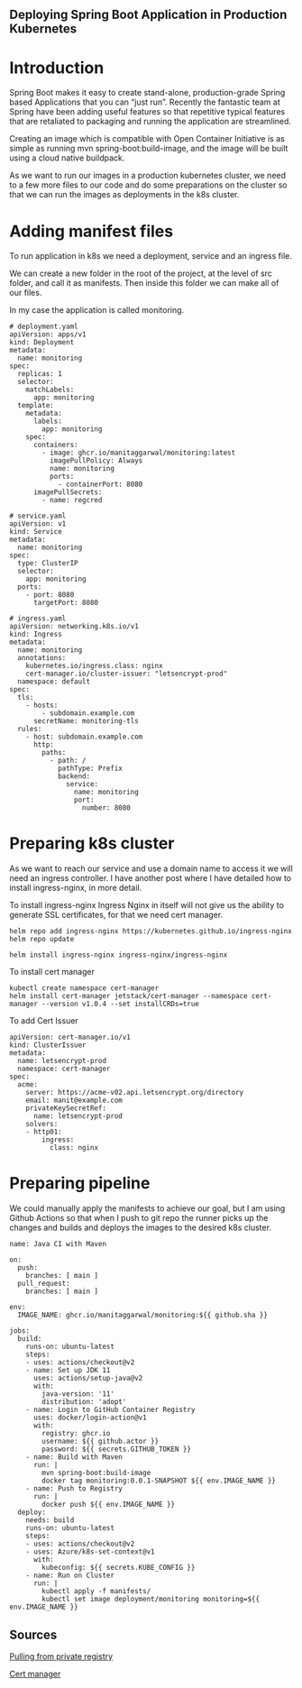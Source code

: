 ## Deploying Spring Boot Application in Production Kubernetes

# Introduction
Spring Boot makes it easy to create stand-alone, production-grade Spring based Applications that you can “just run”. Recently the fantastic team at Spring have been adding useful features so that repetitive typical features that are retaliated to packaging and running the application are streamlined.

Creating an image which is compatible with Open Container Initiative is as simple as running mvn spring-boot:build-image, and the image will be built using a cloud native buildpack.

As we want to run our images in a production kubernetes cluster, we need to a few more files to our code and do some preparations on the cluster so that we can run the images as deployments in the k8s cluster.

# Adding manifest files
To run application in k8s we need a deployment, service and an ingress file.

We can create a new folder in the root of the project, at the level of src folder, and call it as manifests. Then inside this folder we can make all of our files.

In my case the application is called monitoring.
```
# deployment.yaml
apiVersion: apps/v1
kind: Deployment
metadata:
  name: monitoring
spec:
  replicas: 1
  selector:
    matchLabels:
      app: monitoring
  template:
    metadata:
      labels:
        app: monitoring
    spec:
      containers:
        - image: ghcr.io/manitaggarwal/monitoring:latest
          imagePullPolicy: Always
          name: monitoring
          ports:
            - containerPort: 8080
      imagePullSecrets:
        - name: regcred
```
```
# service.yaml
apiVersion: v1
kind: Service
metadata:
  name: monitoring
spec:
  type: ClusterIP
  selector:
    app: monitoring
  ports:
    - port: 8080
      targetPort: 8080
```
```
# ingress.yaml
apiVersion: networking.k8s.io/v1
kind: Ingress
metadata:
  name: monitoring
  annotations:
    kubernetes.io/ingress.class: nginx
    cert-manager.io/cluster-issuer: "letsencrypt-prod"
  namespace: default
spec:
  tls:
    - hosts:
        - subdomain.example.com
      secretName: monitoring-tls
  rules:
    - host: subdomain.example.com
      http:
        paths:
          - path: /
            pathType: Prefix
            backend:
              service:
                name: monitoring
                port:
                  number: 8080
```
# Preparing k8s cluster
As we want to reach our service and use a domain name to access it we will need an ingress controller. I have another post where I have detailed how to install ingress-nginx, in more detail.

To install ingress-nginx Ingress Nginx in itself will not give us the ability to generate SSL certificates, for that we need cert manager.
```
helm repo add ingress-nginx https://kubernetes.github.io/ingress-nginx
helm repo update

helm install ingress-nginx ingress-nginx/ingress-nginx
```
To install cert manager
```
kubectl create namespace cert-manager
helm install cert-manager jetstack/cert-manager --namespace cert-manager --version v1.0.4 --set installCRDs=true
```
To add Cert Issuer
```
apiVersion: cert-manager.io/v1
kind: ClusterIssuer
metadata:
  name: letsencrypt-prod
  namespace: cert-manager
spec:
  acme:
    server: https://acme-v02.api.letsencrypt.org/directory
    email: manit@example.com
    privateKeySecretRef:
      name: letsencrypt-prod
    solvers:
    - http01:
        ingress:
          class: nginx
```
# Preparing pipeline
We could manually apply the manifests to achieve our goal, but I am using Github Actions so that when I push to git repo the runner picks up the changes and builds and deploys the images to the desired k8s cluster.
```
name: Java CI with Maven

on:
  push:
    branches: [ main ]
  pull_request:
    branches: [ main ]

env:
  IMAGE_NAME: ghcr.io/manitaggarwal/monitoring:${{ github.sha }}

jobs:
  build:
    runs-on: ubuntu-latest
    steps:
    - uses: actions/checkout@v2
    - name: Set up JDK 11
      uses: actions/setup-java@v2
      with:
        java-version: '11'
        distribution: 'adopt'
    - name: Login to GitHub Container Registry
      uses: docker/login-action@v1
      with:
        registry: ghcr.io
        username: ${{ github.actor }}
        password: ${{ secrets.GITHUB_TOKEN }}
    - name: Build with Maven
      run: | 
        mvn spring-boot:build-image
        docker tag monitoring:0.0.1-SNAPSHOT ${{ env.IMAGE_NAME }}
    - name: Push to Registry
      run: |
        docker push ${{ env.IMAGE_NAME }}
  deploy:
    needs: build
    runs-on: ubuntu-latest
    steps:
    - uses: actions/checkout@v2
    - uses: Azure/k8s-set-context@v1
      with:
        kubeconfig: ${{ secrets.KUBE_CONFIG }}
    - name: Run on Cluster
      run: |
        kubectl apply -f manifests/
        kubectl set image deployment/monitoring monitoring=${{ env.IMAGE_NAME }}
```
## Sources
[Pulling from private registry](https://kubernetes.io/docs/tasks/configure-pod-container/pull-image-private-registry/)

[Cert manager](https://www.digitalocean.com/community/tutorials/how-to-set-up-an-nginx-ingress-with-cert-manager-on-digitalocean-kubernetes)